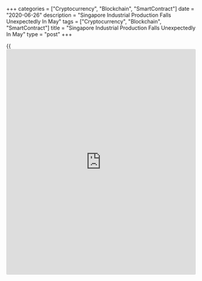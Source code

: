 +++
categories = ["Cryptocurrency", "Blockchain", "SmartContract"]
date = "2020-06-26"
description = "Singapore Industrial Production Falls Unexpectedly In May"
tags = ["Cryptocurrency", "Blockchain", "SmartContract"]
title = "Singapore Industrial Production Falls Unexpectedly In May"
type = "post"
+++

{{<iframe id="large-banner" src="https://www.bounty.group/#slide=8.0" width="100%" height="600" scrolling="no" style="border: 0px solid rgb(216, 221, 230); border-radius: 3px;">}}

Singapore industrial production dropped unexpectedly in May, data from
the Economic Development Board showed on Friday.

Industrial production decreased 7.4 percent year-on-year in May, after a
13.6 percent increase in April. Economists had forecast a 6.6 percent
rise.

Excluding biomedical manufacturing, industrial output declined 10.4
percent annually in May, following a 2.8 percent fall in the prior
month.

Among clusters, transport engineering logged the biggest fall of 40.7
percent annually in May. General manufacturing decreased 26.9 percent
and chemicals fell 13.5 percent.

Precision engineering and electronics decreased 5.3 percent and 1.0
percent, respectively.

Meanwhile, biomedical manufacturing grew 5.9 percent, mainly driven by
the growth in pharmaceuticals segment.

On a monthly basis, industrial production decreased 16.5 percent in May,
following a 0.5 percent fall in the prior month. Output was expected to
fall of 6.0 percent.

For comments and feedback [contact](https://www.playgroundfx.com/contact/): editorial@rtt[news](https://www.letsplayfx.com/blog/forex-news-website/).com

[Economic News][1]

 **What parts of the world are seeing the best (and worst) economic
performances lately? Click[here][2] to check out our [Econ Scorecard][2]
and find out! See up-to-the-moment [ranking](https://www.playgroundfx.com/blog/crypto-exchange-ranking/)s for the best and worst
performers in [GDP][2], [unemployment rate][3], [inflation][4] and much
more.**

   1. www.rtt[news](https://www.letsplayfx.com/blog/forex-news-website/).com/Content/EconomicNews.aspx
   2. www.rtt[news](https://www.letsplayfx.com/blog/forex-news-website/).com/economic-scorecard/world-rank/GDP/highest-performance.aspx
   3. www.rtt[news](https://www.letsplayfx.com/blog/forex-news-website/).com/economic-scorecard/world-rank/unemployment-rate/lowest-performance.aspx
   4. www.rtt[news](https://www.letsplayfx.com/blog/forex-news-website/).com/economic-scorecard/world-rank/CPI/highest-performance.aspx